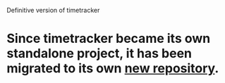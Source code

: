 Definitive version of timetracker

# Since timetracker became its own standalone project, it has been migrated to its own [new repository](https://github.com/jqntn/timetracker).
